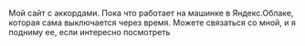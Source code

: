 Мой сайт с аккордами. Пока что работает на машинке в Яндекс.Облаке, которая сама выключается через время. Можете связаться со мной, и я подниму ее, если интересно посмотреть
